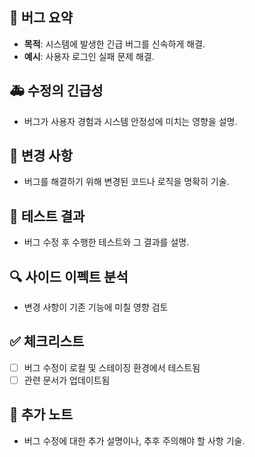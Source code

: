 ## 🐛 버그 요약
- **목적**: 시스템에 발생한 긴급 버그를 신속하게 해결.
- **예시**: 사용자 로그인 실패 문제 해결.

## 🚑 수정의 긴급성
- 버그가 사용자 경험과 시스템 안정성에 미치는 영향을 설명.

## 📝 변경 사항
- 버그를 해결하기 위해 변경된 코드나 로직을 명확히 기술.

## 🧪 테스트 결과
- 버그 수정 후 수행한 테스트와 그 결과를 설명.

## 🔍 사이드 이펙트 분석
- 변경 사항이 기존 기능에 미칠 영향 검토

## ✅ 체크리스트
- [ ] 버그 수정이 로컬 및 스테이징 환경에서 테스트됨
- [ ] 관련 문서가 업데이트됨

## 📝 추가 노트
- 버그 수정에 대한 추가 설명이나, 추후 주의해야 할 사항 기술.
